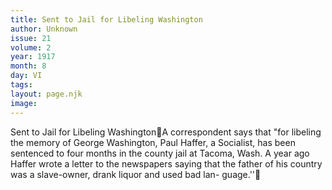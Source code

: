 ```yaml
---
title: Sent to Jail for Libeling Washington
author: Unknown
issue: 21
volume: 2
year: 1917
month: 8
day: VI
tags:
layout: page.njk
image:
---
```

Sent to Jail for Libeling WashingtonA correspondent says that "for libeling the memory of George Washington, Paul Haffer, a Socialist, has been sentenced to four months in the county jail at Tacoma, Wash. A year ago Haffer wrote a letter to the newspapers saying that the father of his country was a slave-owner, drank liquor and used bad lan- guage.''
